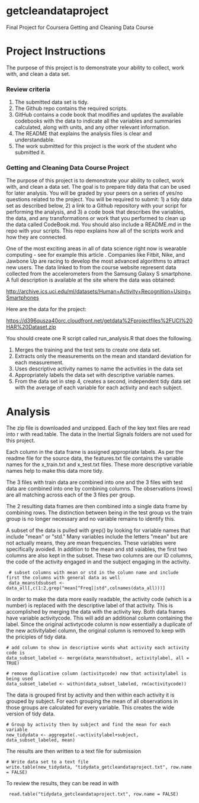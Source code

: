 # getcleandataproject
Final Project for Coursera Getting and Cleaning Data Course

# Project Instructions

The purpose of this project is to demonstrate your ability to collect, work with, and clean a data set.

### Review criteria 
1. The submitted data set is tidy.
2. The Github repo contains the required scripts.
3. GitHub contains a code book that modifies and updates the available codebooks with the data to indicate all the variables and summaries calculated, along with units, and any other relevant information.
4. The README that explains the analysis files is clear and understandable.
5. The work submitted for this project is the work of the student who submitted it.

### Getting and Cleaning Data Course Project 

The purpose of this project is to demonstrate your ability to collect, work with, and clean a data set. The goal is to prepare tidy data that can be used for later analysis. You will be graded by your peers on a series of yes/no questions related to the project. You will be required to submit: 1) a tidy data set as described below, 2) a link to a Github repository with your script for performing the analysis, and 3) a code book that describes the variables, the data, and any transformations or work that you performed to clean up the data called CodeBook.md. You should also include a README.md in the repo with your scripts. This repo explains how all of the scripts work and how they are connected.

One of the most exciting areas in all of data science right now is wearable computing - see for example this article . Companies like Fitbit, Nike, and Jawbone Up are racing to develop the most advanced algorithms to attract new users. The data linked to from the course website represent data collected from the accelerometers from the Samsung Galaxy S smartphone. A full description is available at the site where the data was obtained:

http://archive.ics.uci.edu/ml/datasets/Human+Activity+Recognition+Using+Smartphones

Here are the data for the project:

https://d396qusza40orc.cloudfront.net/getdata%2Fprojectfiles%2FUCI%20HAR%20Dataset.zip

You should create one R script called run_analysis.R that does the following.
1. Merges the training and the test sets to create one data set.
2. Extracts only the measurements on the mean and standard deviation for each measurement.
3. Uses descriptive activity names to name the activities in the data set
4. Appropriately labels the data set with descriptive variable names.
5. From the data set in step 4, creates a second, independent tidy data set with the average of each variable for each activity and each subject.

# Analysis

The zip file is downloaded and unzipped.
Each of the key text files are read into r with read.table. The data in the Inertial Signals folders are not used for this project.

Each column in the data frame is assigned appropriate labels. As per the readme file for the source data, the features.txt file contains the variable names for the x_train.txt and x_test.txt files. These more descriptive variable names help to make this data more tidy.

The 3 files with train data are combined into one and the 3 files with test data are combined into one by combining columns. The observations (rows) are all matching across each of the 3 files per group.

The 2 resulting data frames are then combined into a single data frame by combining rows. The distinction between being in the test group vs the train group is no longer necessary and no variable remains to identify this.

A subset of the data is pulled with grep() by looking for variable names that include "mean" or "std." Many variables include the letters "mean" but are not actually means, they are mean frequencies. These variables were specifically avoided. In addition to the mean and std vaiables, the first two columns are also kept in the subset. These two columns are our ID columns, the code of the activity engaged in and the subject engaging in the activity.

     # subset columns with mean or std in the column name and include first the columns with general data as well
     data_meanstdsubset <- data_all[,c(1:2,grep("mean[^Freq]|std",colnames(data_all)))]

In order to make the data more easily readable, the activity code (which is a number) is replaced with the descriptive label of that activity. This is accomplished by merging the data with the activity key. Both data frames have variable activitycode. This will add an additional column containing the label. Since the original activtycode column is now essentially a duplicate of the new activitylabel column, the original column is removed to keep with the priciples of tidy data.

    # add column to show in descriptive words what activity each activity code is
    data_subset_labeled <- merge(data_meanstdsubset, activitylabel, all = TRUE)

    # remove duplicative column (activitycode) now that activitylabel is being used
    data_subset_labeled <- within(data_subset_labeled, rm(activitycode))

The data is grouped first by activity and then within each activity it is grouped by subject. For each grouping the mean of all observations in those groups are calculated for every variable. This creates the wide version of tidy data.

    # Group by activity then by subject and find the mean for each variable
    new_tidydata <- aggregate(.~activitylabel+subject, data_subset_labeled, mean)

The results are then written to a text file for submission

    # Write data set to a text file
    write.table(new_tidydata, "tidydata_getcleandataproject.txt", row.name = FALSE)

To review the results, they can be read in with 

     read.table("tidydata_getcleandataproject.txt", row.name = FALSE)
     
